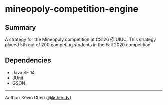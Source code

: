 # mineopoly-competition-engine
## Summary
A strategy for the Mineopoly competition at CS126 @ UIUC. This strategy placed 5th out of 200 competing students in the Fall 2020 competition.

## Dependencies
* Java SE 14
* JUnit
* GSON
---
Author: Kevin Chen ([@kchendv](https://github.com/kchendv))